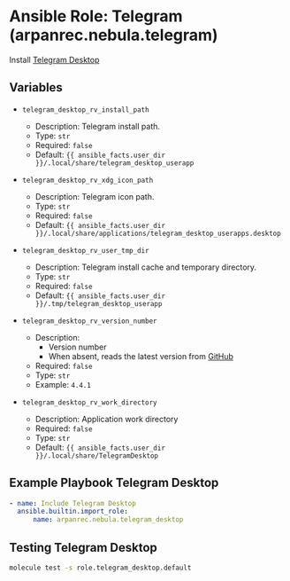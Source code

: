# Ansible Role: Telegram (arpanrec.nebula.telegram)

Install [Telegram Desktop](https://desktop.telegram.org/)

## Variables

- `telegram_desktop_rv_install_path`

  - Description: Telegram install path.
  - Type: `str`
  - Required: `false`
  - Default: `{{ ansible_facts.user_dir }}/.local/share/telegram_desktop_userapp`

- `telegram_desktop_rv_xdg_icon_path`

  - Description: Telegram icon path.
  - Type: `str`
  - Required: `false`
  - Default: `{{ ansible_facts.user_dir }}/.local/share/applications/telegram_desktop_userapps.desktop`

- `telegram_desktop_rv_user_tmp_dir`

  - Description: Telegram install cache and temporary directory.
  - Type: `str`
  - Required: `false`
  - Default: `{{ ansible_facts.user_dir }}/.tmp/telegram_desktop_userapp`

- `telegram_desktop_rv_version_number`

  - Description:
    - Version number
    - When absent, reads the latest version from [GitHub](https://api.github.com/repos/telegramdesktop/tdesktop/releases/latest)
  - Required: `false`
  - Type: `str`
  - Example: `4.4.1`

- `telegram_desktop_rv_work_directory`

  - Description: Application work directory
  - Required: `false`
  - Type: `str`
  - Default: `{{ ansible_facts.user_dir }}/.local/share/TelegramDesktop`

## Example Playbook Telegram Desktop

```yaml
- name: Include Telegram Desktop
  ansible.builtin.import_role:
      name: arpanrec.nebula.telegram_desktop
```

## Testing Telegram Desktop

```bash
molecule test -s role.telegram_desktop.default
```

